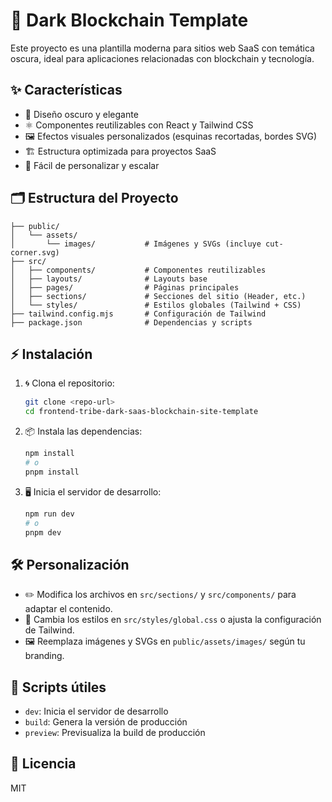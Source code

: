# 🚀 Dark Blockchain Template

Este proyecto es una plantilla moderna para sitios web SaaS con temática oscura, ideal para aplicaciones relacionadas con blockchain y tecnología.

## ✨ Características
- 🎨 Diseño oscuro y elegante
- ⚛️ Componentes reutilizables con React y Tailwind CSS
- 🖼️ Efectos visuales personalizados (esquinas recortadas, bordes SVG)
- 🏗️ Estructura optimizada para proyectos SaaS
- 🔧 Fácil de personalizar y escalar

## 🗂️ Estructura del Proyecto
```
├── public/
│   └── assets/
│       └── images/           # Imágenes y SVGs (incluye cut-corner.svg)
├── src/
│   ├── components/           # Componentes reutilizables
│   ├── layouts/              # Layouts base
│   ├── pages/                # Páginas principales
│   ├── sections/             # Secciones del sitio (Header, etc.)
│   └── styles/               # Estilos globales (Tailwind + CSS)
├── tailwind.config.mjs       # Configuración de Tailwind
├── package.json              # Dependencias y scripts
```

## ⚡ Instalación
1. 🌀 Clona el repositorio:
   ```bash
   git clone <repo-url>
   cd frontend-tribe-dark-saas-blockchain-site-template
   ```
2. 📦 Instala las dependencias:
   ```bash
   npm install
   # o
   pnpm install
   ```
3. 🖥️ Inicia el servidor de desarrollo:
   ```bash
   npm run dev
   # o
   pnpm dev
   ```

## 🛠️ Personalización
- ✏️ Modifica los archivos en `src/sections/` y `src/components/` para adaptar el contenido.
- 🎨 Cambia los estilos en `src/styles/global.css` o ajusta la configuración de Tailwind.
- 🖼️ Reemplaza imágenes y SVGs en `public/assets/images/` según tu branding.

## 📜 Scripts útiles
- `dev`: Inicia el servidor de desarrollo
- `build`: Genera la versión de producción
- `preview`: Previsualiza la build de producción

## 🪪 Licencia
MIT